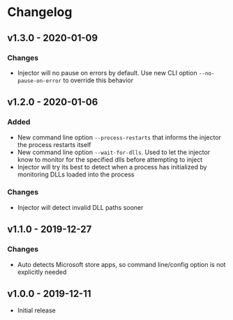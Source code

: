 # Changelog

## v1.3.0 - 2020-01-09

### Changes

- Injector will no pause on errors by default. Use new CLI option `--no-pause-on-error` to override this behavior

## v1.2.0 - 2020-01-06

### Added

- New command line option `--process-restarts` that informs the injector the process restarts itself
- New command line option `--wait-for-dlls`. Used to let the injector know to monitor for the specified dlls before attempting to inject
- Injector will try its best to detect when a process has initialized by monitoring DLLs loaded into the process

### Changes

- Injector will detect invalid DLL paths sooner

## v1.1.0 - 2019-12-27

### Changes

- Auto detects Microsoft store apps, so command line/config option is not explicitly needed

## v1.0.0 - 2019-12-11

- Initial release